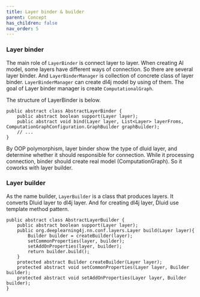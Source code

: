 ```yaml
---
title: Layer binder & builder
parent: Concept
has_children: false
nav_order: 5
---
```


### Layer binder 
The main role of `LayerBinder` is connect layer to layer.
When creating AI model, some layers have different ways of connection.
So there are several layer binder.
And `LayerBinderManager` is collection of concrete class of layer binder.
`LayerBinderManager` can create dl4j model by using of them.
The goal of Layer binder manager is create `ComputationalGraph`.

The structure of LayerBinder is below.
```
public abstract class AbstractLayerBinder {
    public abstract boolean support(Layer layer);
    public abstract void bind(Layer layer, List<Layer> layerFroms, ComputationGraphConfiguration.GraphBuilder graphBuilder);
    // ...
}
```
By OOP polymorphism, layer binder show the type of dluid layer, and determine whether it should responsible for connection.
While it processing connection, binder should create real model (ComputationGraph). 
So it coworks with layer builder.

### Layer builder 
As the name builder, `LayerBuilder` is a class that produces layers.
It converts Dluid layer to dl4j layer.
And for creating dl4j layer, Dluid use template method pattern.

```
public abstract class AbstractLayerBuilder {
    public abstract boolean support(Layer layer);
    public org.deeplearning4j.nn.conf.layers.Layer build(Layer layer){
        Builder builder = createBuilder(layer);
        setCommonProperties(layer, builder);
        setAddOnProperties(layer, builder);
        return builder.build();
    }
    protected abstract Builder createBuilder(Layer layer);
    protected abstract void setCommonProperties(Layer layer, Builder builder);
    protected abstract void setAddOnProperties(Layer layer, Builder builder);
}
```
